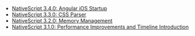  - [NativeScript 3.4.0: Angular iOS Startup](./nativescript-3.4.0-angular-ios-startup)
 - [NativeScript 3.3.0: CSS Parser](./nativescript-3.3.0-css-parser)
 - [NativeScript 3.2.0: Memory Management](./nativescript-3.2.0-memory-management)
 - [NativeScript 3.1.0: Performance Improvements and Timeline Introduction](./nativescript-3.1.0-timeline)